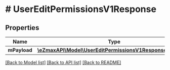 # # UserEditPermissionsV1Response

## Properties

Name | Type | Description | Notes
------------ | ------------- | ------------- | -------------
**mPayload** | [**\eZmaxAPI\Model\UserEditPermissionsV1ResponseMPayload**](UserEditPermissionsV1ResponseMPayload.md) |  |

[[Back to Model list]](../../README.md#models) [[Back to API list]](../../README.md#endpoints) [[Back to README]](../../README.md)
